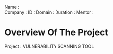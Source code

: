 Name :  
Company : 
ID : 
Domain : 
Duration : 
Mentor : 

# Overview Of The Project 
Project : VULNERABILITY SCANNING TOOL
